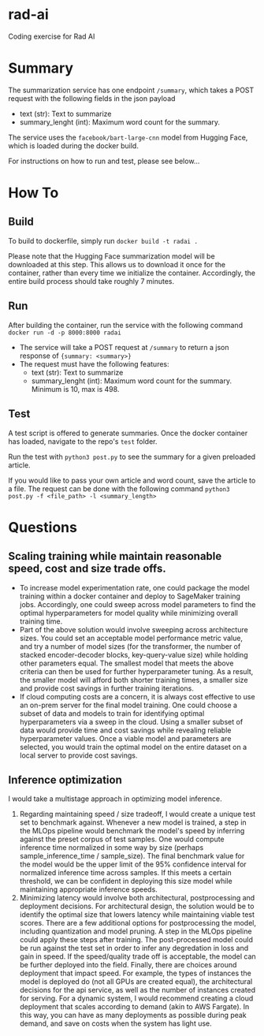 # rad-ai
Coding exercise for Rad AI

# Summary
The summarization service has one endpoint `/summary`, which takes a POST request with the following fields in the json payload

- text (str): Text to summarize
- summary_lenght (int): Maximum word count for the summary.

The service uses the `facebook/bart-large-cnn` model from Hugging Face, which is loaded during the docker build. 

For instructions on how to run and test, please see below...

# How To
## Build
To build to dockerfile, simply run `docker build -t radai .`

Please note that the Hugging Face summarization model will be downloaded at this step. This allows us to download it once for the container, rather than every time we initialize the container. Accordingly, the entire build process should take roughly 7 minutes.

## Run
After building the container, run the service with the following command `docker run -d -p 8000:8000 radai`

- The service will take a POST request at `/summary` to return a json response of `{summary: <summary>}`
- The request must have the following features:
    - text (str): Text to summarize
    - summary_lenght (int): Maximum word count for the summary. Minimum is 10, max is 498.

## Test
A test script is offered to generate summaries. Once the docker container has loaded, navigate to the repo's `test` folder. 

Run the test with `python3 post.py` to see the summary for a given preloaded article.

If you would like to pass your own article and word count, save the article to a file. The request can be done with the following command `python3 post.py -f <file_path> -l <summary_length>`

# Questions
## Scaling training while maintain reasonable speed, cost and size trade offs.
- To increase model experimentation rate, one could package the model training within a docker container and deploy to SageMaker training jobs. Accordingly, one could sweep across model parameters to find the optimal hyperparameters for model quality while minimizing overall training time. 
- Part of the above solution would involve sweeping across architecture sizes. You could set an acceptable model performance metric value, and try a number of model sizes (for the transformer, the number of stacked encoder-decoder blocks, key-query-value size) while holding other parameters equal. The smallest model that meets the above criteria can then be used for further hyperparameter tuning. As a result, the smaller model will afford both shorter training times, a smaller size and provide cost savings in further training iterations. 
- If cloud computing costs are a concern, it is always cost effective to use an on-prem server for the final model training. One could choose a subset of data and models to train for identifying optimal hyperparameters via a sweep in the cloud. Using a smaller subset of data would provide time and cost savings while revealing reliable hyperparameter values. Once a viable model and parameters are selected, you would train the optimal model on the entire dataset on a local server to provide cost savings.

## Inference optimization
I would take a multistage approach in optimizing model inference.

1. Regarding maintaining speed / size tradeoff, I would create a unique test set to benchmark against. Whenever a new model is trained, a step in the MLOps pipeline would benchmark the model's speed by inferring against the preset corpus of test samples. One would compute inference time normalized in some way by size (perhaps sample_inference_time / sample_size). The final benchmark value for the model would be the upper limit of the 95% confidence interval for normalized inference time across samples. If this meets a certain threshold, we can be confident in deploying this size model while maintaining appropriate inference speeds.
2. Minimizing latency would involve both architectural, postprocessing and deployment decisions. For architectural design, the solution would be to identify the optimal size that lowers latency while maintaining viable test scores. There are a few additional options for postprocessing the model, including quantization and model pruning. A step in the MLOps pipeline could apply these steps after training. The post-processed model could be run against the test set in order to infer any degredation in loss and gain in speed. If the speed/quality trade off is acceptable, the model can be further deployed into the field. Finally, there are choices around deployment that impact speed. For example, the types of instances the model is deployed do (not all GPUs are created equal), the architectural decisions for the api service, as well as the number of instances created for serving. For a dynamic system, I would recommend creating a cloud deployment that scales according to demand (akin to AWS Fargate). In this way, you can have as many deployments as possible during peak demand, and save on costs when the system has light use.
